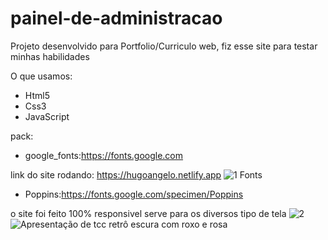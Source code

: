 # painel-de-administracao

Projeto desenvolvido para Portfolio/Curriculo web, fiz esse site para testar minhas habilidades

O que usamos:
- Html5
- Css3
- JavaScript

pack:
- google_fonts:https://fonts.google.com

link do site rodando: https://hugoangelo.netlify.app
![1](https://github.com/Hug0-Angel0/painel-de-administracao/assets/83101368/ecd0f7dc-a89b-48c0-9827-a7be52ad12a7)
Fonts
- Poppins:https://fonts.google.com/specimen/Poppins

o site foi feito 100% responsivel serve para os diversos tipo de tela 
![2](https://github.com/Hug0-Angel0/painel-de-administracao/assets/83101368/6f039c2d-c10d-4bda-b7fd-a2df8a72bb50)
![Apresentação de tcc retrô escura com roxo e rosa](https://github.com/Hug0-Angel0/painel-de-administracao/assets/83101368/37259033-741f-4fd4-8f0e-fa32b87cfea9)
